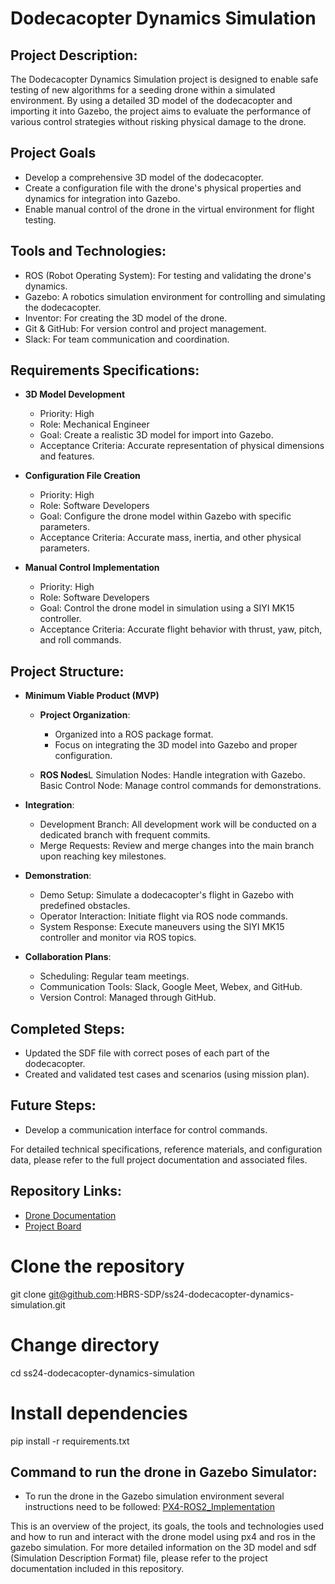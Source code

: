# Dodecacopter Dynamics Simulation


## Project Description:

The Dodecacopter Dynamics Simulation project is designed to enable safe testing of new algorithms for a seeding drone within a simulated environment. By using a detailed 3D model of the dodecacopter and importing it into Gazebo, the project aims to evaluate the performance of various control strategies without risking physical damage to the drone.

## Project Goals
-    Develop a comprehensive 3D model of the dodecacopter.
-    Create a configuration file with the drone's physical properties and dynamics for integration into Gazebo.
-    Enable manual control of the drone in the virtual environment for flight testing.

## Tools and Technologies:

   - ROS (Robot Operating System): For testing and validating the drone's dynamics.
   - Gazebo: A robotics simulation environment for controlling and simulating the dodecacopter.
   - Inventor: For creating the 3D model of the drone.
   - Git & GitHub: For version control and project management.
   - Slack: For team communication and coordination.

## Requirements Specifications:

-    **3D Model Development**
        - Priority: High
        - Role: Mechanical Engineer
        - Goal: Create a realistic 3D model for import into Gazebo.
        - Acceptance Criteria: Accurate representation of physical dimensions and features.
-    **Configuration File Creation**
        - Priority: High
        - Role: Software Developers
        - Goal: Configure the drone model within Gazebo with specific parameters.
        - Acceptance Criteria: Accurate mass, inertia, and other physical parameters.

-    **Manual Control Implementation**
        - Priority: High
        - Role: Software Developers
        - Goal: Control the drone model in simulation using a SIYI MK15 controller.
        - Acceptance Criteria: Accurate flight behavior with thrust, yaw, pitch, and roll commands.

## Project Structure:

 -  **Minimum Viable Product (MVP)**

    -  **Project Organization**:
        -  Organized into a ROS package format.
        -  Focus on integrating the 3D model into Gazebo and proper configuration.

    -  **ROS Nodes**L
        Simulation Nodes: Handle integration with Gazebo.
        Basic Control Node: Manage control commands for demonstrations.

-  **Integration**:

    -  Development Branch: All development work will be conducted on a dedicated branch with frequent commits.
    -  Merge Requests: Review and merge changes into the main branch upon reaching key milestones.

-  **Demonstration**:

    -  Demo Setup: Simulate a dodecacopter's flight in Gazebo with predefined obstacles.
    -  Operator Interaction: Initiate flight via ROS node commands.
    -  System Response: Execute maneuvers using the SIYI MK15 controller and monitor via ROS topics.

-  **Collaboration Plans**:

    -  Scheduling: Regular team meetings.
    -  Communication Tools: Slack, Google Meet, Webex, and GitHub.
    -  Version Control: Managed through GitHub.

## Completed Steps:
-  Updated the SDF file with correct poses of each part of the dodecacopter.
-  Created and validated test cases and scenarios (using mission plan).

 ## Future Steps:
-  Develop a communication interface for control commands.

For detailed technical specifications, reference materials, and configuration data, please refer to the full project documentation and associated files.

## Repository Links:
-  [Drone Documentation](https://github.com/HBRS-SDP/ss24-dodecacopter-dynamics-simulation/blob/main/doc/Drone%20Documentation.md)
-  [Project Board](https://github.com/orgs/HBRS-SDP/projects/17/views/1)
  

# Clone the repository
git clone git@github.com:HBRS-SDP/ss24-dodecacopter-dynamics-simulation.git

# Change directory
cd ss24-dodecacopter-dynamics-simulation

# Install dependencies
pip install -r requirements.txt

## Command to run the drone in Gazebo Simulator:
- To run the drone in the Gazebo simulation environment several instructions need to be followed: [PX4-ROS2_Implementation](https://github.com/HBRS-SDP/ss24-dodecacopter-dynamics-simulation/blob/main/Instructions/PX4-ROS2_Implementation.md)

This is an overview of the project, its goals, the tools and technologies used and how to run and interact with the drone model using px4 and ros in the gazebo simulation. For more detailed information on the 3D model and sdf (Simulation Description Format) file, please refer to the project documentation included in this repository.

